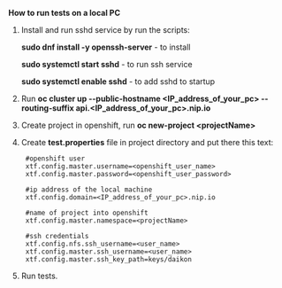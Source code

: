 **How to run tests on a local PC**

1. Install and run sshd service by run the scripts:

    **sudo dnf install -y openssh-server** - to install
    
    **sudo systemctl start sshd** - to run ssh service
    
    **sudo systemctl enable sshd** - to add sshd to startup
 
2. Run **oc cluster up --public-hostname <IP_address_of_your_pc> --routing-suffix api.<IP_address_of_your_pc>.nip.io**

3. Create project in openshift, run **oc new-project \<projectName>**  

4. Create **test.properties** file in project directory and put there this text:

        #openshift user
        xtf.config.master.username=<openshift_user_name>
        xtf.config.master.password=<openshift_user_password>
        
        #ip address of the local machine
        xtf.config.domain=<IP_address_of_your_pc>.nip.io
        
        #name of project into openshift
        xtf.config.master.namespace=<projectName>
        
        #ssh credentials
        xtf.config.nfs.ssh_username=<user_name>
        xtf.config.master.ssh_username=<user_name>
        xtf.config.master.ssh_key_path=keys/daikon

5. Run tests.